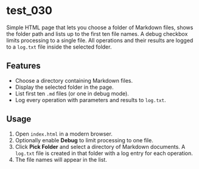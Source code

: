 # test_030

Simple HTML page that lets you choose a folder of Markdown files,
shows the folder path and lists up to the first ten file names.
A debug checkbox limits processing to a single file. All operations
and their results are logged to a `log.txt` file inside the selected
folder.

## Features
- Choose a directory containing Markdown files.
- Display the selected folder in the page.
- List first ten `.md` files (or one in debug mode).
- Log every operation with parameters and results to `log.txt`.

## Usage
1. Open `index.html` in a modern browser.
2. Optionally enable **Debug** to limit processing to one file.
3. Click **Pick Folder** and select a directory of Markdown documents. A `log.txt` file is created in that folder with a log entry for each operation.
4. The file names will appear in the list.
